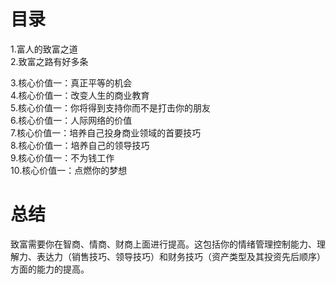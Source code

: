 # 目录
1.富人的致富之道   
2.致富之路有好多条    

3.核心价值一：真正平等的机会   
4.核心价值一：改变人生的商业教育    
5.核心价值一：你将得到支持你而不是打击你的朋友   
6.核心价值一：人际网络的价值     
7.核心价值一：培养自己投身商业领域的首要技巧     
8.核心价值一：培养自己的领导技巧     
9.核心价值一：不为钱工作    
10.核心价值一：点燃你的梦想    

# 总结
致富需要你在智商、情商、财商上面进行提高。这包括你的情绪管理控制能力、理解力、表达力（销售技巧、领导技巧）和财务技巧（资产类型及其投资先后顺序）方面的能力的提高。
